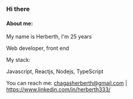 ### Hi there 

<h4> About me: </h4>
My name is Herberth, I'm 25 years 

Web developer, front end

My stack:

Javascript, Reactjs, Nodejs, TypeScript

You can reach me: chagasherberth@gmail.com | https://www.linkedin.com/in/herberth333/
 
